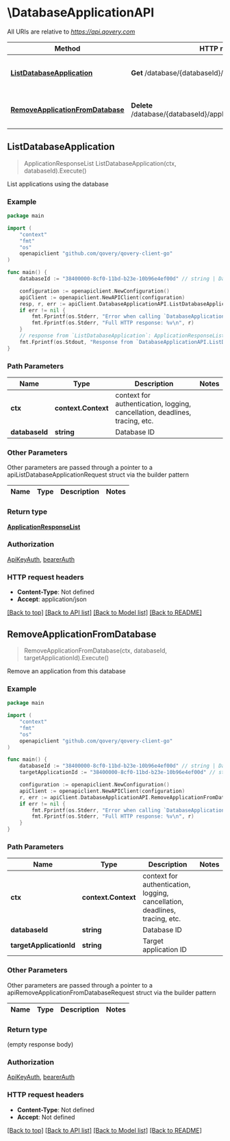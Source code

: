 # \DatabaseApplicationAPI

All URIs are relative to *https://api.qovery.com*

Method | HTTP request | Description
------------- | ------------- | -------------
[**ListDatabaseApplication**](DatabaseApplicationAPI.md#ListDatabaseApplication) | **Get** /database/{databaseId}/application | List applications using the database
[**RemoveApplicationFromDatabase**](DatabaseApplicationAPI.md#RemoveApplicationFromDatabase) | **Delete** /database/{databaseId}/application/{targetApplicationId} | Remove an application from this database 



## ListDatabaseApplication

> ApplicationResponseList ListDatabaseApplication(ctx, databaseId).Execute()

List applications using the database

### Example

```go
package main

import (
    "context"
    "fmt"
    "os"
    openapiclient "github.com/qovery/qovery-client-go"
)

func main() {
    databaseId := "38400000-8cf0-11bd-b23e-10b96e4ef00d" // string | Database ID

    configuration := openapiclient.NewConfiguration()
    apiClient := openapiclient.NewAPIClient(configuration)
    resp, r, err := apiClient.DatabaseApplicationAPI.ListDatabaseApplication(context.Background(), databaseId).Execute()
    if err != nil {
        fmt.Fprintf(os.Stderr, "Error when calling `DatabaseApplicationAPI.ListDatabaseApplication``: %v\n", err)
        fmt.Fprintf(os.Stderr, "Full HTTP response: %v\n", r)
    }
    // response from `ListDatabaseApplication`: ApplicationResponseList
    fmt.Fprintf(os.Stdout, "Response from `DatabaseApplicationAPI.ListDatabaseApplication`: %v\n", resp)
}
```

### Path Parameters


Name | Type | Description  | Notes
------------- | ------------- | ------------- | -------------
**ctx** | **context.Context** | context for authentication, logging, cancellation, deadlines, tracing, etc.
**databaseId** | **string** | Database ID | 

### Other Parameters

Other parameters are passed through a pointer to a apiListDatabaseApplicationRequest struct via the builder pattern


Name | Type | Description  | Notes
------------- | ------------- | ------------- | -------------


### Return type

[**ApplicationResponseList**](ApplicationResponseList.md)

### Authorization

[ApiKeyAuth](../README.md#ApiKeyAuth), [bearerAuth](../README.md#bearerAuth)

### HTTP request headers

- **Content-Type**: Not defined
- **Accept**: application/json

[[Back to top]](#) [[Back to API list]](../README.md#documentation-for-api-endpoints)
[[Back to Model list]](../README.md#documentation-for-models)
[[Back to README]](../README.md)


## RemoveApplicationFromDatabase

> RemoveApplicationFromDatabase(ctx, databaseId, targetApplicationId).Execute()

Remove an application from this database 

### Example

```go
package main

import (
    "context"
    "fmt"
    "os"
    openapiclient "github.com/qovery/qovery-client-go"
)

func main() {
    databaseId := "38400000-8cf0-11bd-b23e-10b96e4ef00d" // string | Database ID
    targetApplicationId := "38400000-8cf0-11bd-b23e-10b96e4ef00d" // string | Target application ID

    configuration := openapiclient.NewConfiguration()
    apiClient := openapiclient.NewAPIClient(configuration)
    r, err := apiClient.DatabaseApplicationAPI.RemoveApplicationFromDatabase(context.Background(), databaseId, targetApplicationId).Execute()
    if err != nil {
        fmt.Fprintf(os.Stderr, "Error when calling `DatabaseApplicationAPI.RemoveApplicationFromDatabase``: %v\n", err)
        fmt.Fprintf(os.Stderr, "Full HTTP response: %v\n", r)
    }
}
```

### Path Parameters


Name | Type | Description  | Notes
------------- | ------------- | ------------- | -------------
**ctx** | **context.Context** | context for authentication, logging, cancellation, deadlines, tracing, etc.
**databaseId** | **string** | Database ID | 
**targetApplicationId** | **string** | Target application ID | 

### Other Parameters

Other parameters are passed through a pointer to a apiRemoveApplicationFromDatabaseRequest struct via the builder pattern


Name | Type | Description  | Notes
------------- | ------------- | ------------- | -------------



### Return type

 (empty response body)

### Authorization

[ApiKeyAuth](../README.md#ApiKeyAuth), [bearerAuth](../README.md#bearerAuth)

### HTTP request headers

- **Content-Type**: Not defined
- **Accept**: Not defined

[[Back to top]](#) [[Back to API list]](../README.md#documentation-for-api-endpoints)
[[Back to Model list]](../README.md#documentation-for-models)
[[Back to README]](../README.md)

